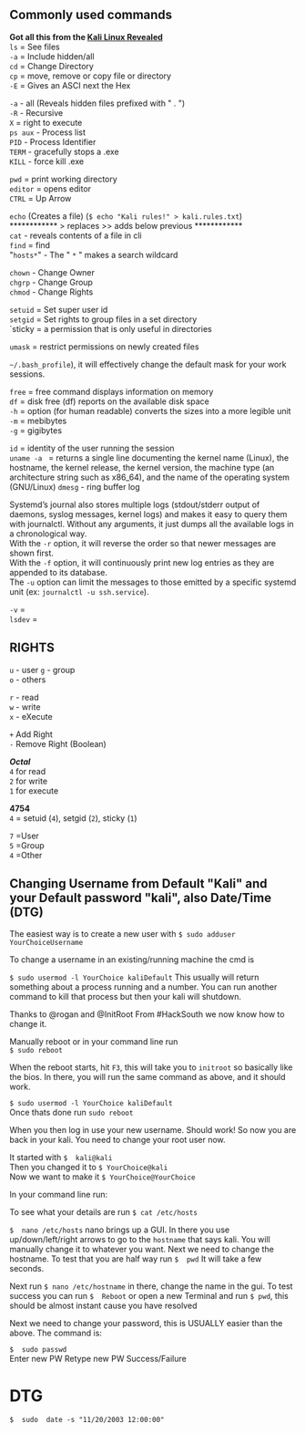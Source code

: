 ## Commonly used commands  

**Got all this from the [Kali Linux Revealed](https://www.kali.org/download-kali-linux-revealed-book/)**    
`ls` = See files  
`-a` = Include hidden/all  
`cd` = Change Directory  
`cp` = move, remove or copy file or directory  
`-E` = Gives an ASCI next the Hex

`-a` - all (Reveals hidden files prefixed with " . ")  
`-R` - Recursive  
`X` = right to execute  
`ps aux` - Process list  
`PID` - Process Identifier  
`TERM` - gracefully stops a .exe  
`KILL` - force kill .exe  

`pwd` = print working directory  
`editor` = opens editor  
`CTRL` = Up Arrow  

`echo` (Creates a file) (`$ echo "Kali rules!" > kali.rules.txt`)  
************ > replaces >> adds below previous ************  
`cat` - reveals contents of a file in cli  
`find` = find  
"`hosts*`" - The " `*` " makes a search wildcard  

`chown` - Change Owner  
`chgrp` - Change Group  
`chmod` - Change Rights  

`setuid` = Set super user id  
`setgid` = Set rights to group files in a set directory  
`sticky = a permission that is only useful in directories  

`umask` = restrict permissions on newly created files  

`~/.bash_profile`), it will effectively change the default mask for your
work sessions.  

`free` = free command displays information on memory  
`df` = disk free (df) reports on the available disk space  
`-h` = option (for human readable) converts the sizes into a more legible unit  
`-m` = mebibytes  
`-g` = gigibytes  

`id` = identity of the user running the session  
`uname -a ` = returns a single line documenting the kernel name (Linux), the hostname, the kernel release, the kernel version, the machine type (an architecture string such as x86_64), and the name of the operating system (GNU/Linux)
`dmesg` - ring buffer log  

Systemd’s journal also stores multiple logs (stdout/stderr output of daemons, syslog messages,
kernel logs) and makes it easy to query them with journalctl. Without any arguments, it just
dumps all the available logs in a chronological way.   
With the `-r` option, it will reverse the order so that newer messages are shown first.   
With the `-f` option, it will continuously print new log entries as they are appended to its database.   
The `-u` option can limit the messages to those emitted by a specific systemd unit (ex: `journalctl -u ssh.service`).  

`-v` =   
`lsdev` =    


##  RIGHTS  

`u` - user 
`g` - group  
`o` - others  

`r` - read  
`w` - write  
`x` - eXecute  

`+` Add Right  
`-` Remove Right  (Boolean)  

***Octal***  
`4` for read   
`2` for write  
`1` for execute  

**4754**  
`4` = setuid (`4`), setgid (`2`), sticky (`1`)  

`7` =User  
`5` =Group  
`4` =Other  
## Changing Username from Default "Kali" and your Default password "kali", also Date/Time (DTG)

The easiest way is to create a new user with `$ sudo adduser YourChoiceUsername`  

To change a username in an existing/running machine the cmd is 

`$ sudo usermod -l YourChoice kaliDefault`  This usually will return something about a process running and a number. You can run another command to kill that process but then your kali will shutdown.

Thanks to @rogan and @InitRoot From #HackSouth we now know how to change it.

Manually reboot or in your command line run  
`$ sudo reboot`  

When the reboot starts, hit `F3`, this will take you to `initroot` so basically like the bios. In there, you will run the same command as above, and it should work.  

`$ sudo usermod -l YourChoice kaliDefault`  
Once thats done run `sudo reboot`  

When you then log in use your new username. Should work! So now you are back in your kali. You need to change your root user now.  

It started with `$  kali@kali`  
Then you changed it to `$ YourChoice@kali`  
Now we want to make it `$ YourChoice@YourChoice`  

In your command line run:  

To see what your details are run `$ cat /etc/hosts`  

`$  nano /etc/hosts`  nano brings up a GUI. In there you use up/down/left/right arrows to go to the `hostname` that says kali. You will manually change it to whatever you want. Next we need to change the hostname. To test that you are half way run `$  pwd` It will take a few seconds.  

Next run `$ nano /etc/hostname` in there, change the name in the gui. To test success you can run `$  Reboot` or open a new Terminal and run `$ pwd`, this should be almost instant cause you have resolved

Next we need to change your password, this is USUALLY easier than the above. The command is:  

`$  sudo passwd`  
Enter new PW
Retype new PW
Success/Failure  

# DTG  

`$  sudo  date -s "11/20/2003 12:00:00"`




